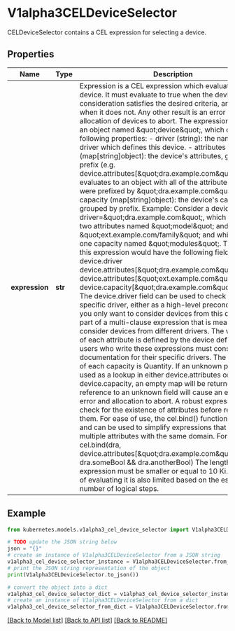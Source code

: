 # V1alpha3CELDeviceSelector

CELDeviceSelector contains a CEL expression for selecting a device.

## Properties

Name | Type | Description | Notes
------------ | ------------- | ------------- | -------------
**expression** | **str** | Expression is a CEL expression which evaluates a single device. It must evaluate to true when the device under consideration satisfies the desired criteria, and false when it does not. Any other result is an error and causes allocation of devices to abort.  The expression&#39;s input is an object named \&quot;device\&quot;, which carries the following properties:  - driver (string): the name of the driver which defines this device.  - attributes (map[string]object): the device&#39;s attributes, grouped by prefix    (e.g. device.attributes[\&quot;dra.example.com\&quot;] evaluates to an object with all    of the attributes which were prefixed by \&quot;dra.example.com\&quot;.  - capacity (map[string]object): the device&#39;s capacities, grouped by prefix.  Example: Consider a device with driver&#x3D;\&quot;dra.example.com\&quot;, which exposes two attributes named \&quot;model\&quot; and \&quot;ext.example.com/family\&quot; and which exposes one capacity named \&quot;modules\&quot;. This input to this expression would have the following fields:      device.driver     device.attributes[\&quot;dra.example.com\&quot;].model     device.attributes[\&quot;ext.example.com\&quot;].family     device.capacity[\&quot;dra.example.com\&quot;].modules  The device.driver field can be used to check for a specific driver, either as a high-level precondition (i.e. you only want to consider devices from this driver) or as part of a multi-clause expression that is meant to consider devices from different drivers.  The value type of each attribute is defined by the device definition, and users who write these expressions must consult the documentation for their specific drivers. The value type of each capacity is Quantity.  If an unknown prefix is used as a lookup in either device.attributes or device.capacity, an empty map will be returned. Any reference to an unknown field will cause an evaluation error and allocation to abort.  A robust expression should check for the existence of attributes before referencing them.  For ease of use, the cel.bind() function is enabled, and can be used to simplify expressions that access multiple attributes with the same domain. For example:      cel.bind(dra, device.attributes[\&quot;dra.example.com\&quot;], dra.someBool &amp;&amp; dra.anotherBool)  The length of the expression must be smaller or equal to 10 Ki. The cost of evaluating it is also limited based on the estimated number of logical steps. | [default to '']

## Example

```python
from kubernetes.models.v1alpha3_cel_device_selector import V1alpha3CELDeviceSelector

# TODO update the JSON string below
json = "{}"
# create an instance of V1alpha3CELDeviceSelector from a JSON string
v1alpha3_cel_device_selector_instance = V1alpha3CELDeviceSelector.from_json(json)
# print the JSON string representation of the object
print(V1alpha3CELDeviceSelector.to_json())

# convert the object into a dict
v1alpha3_cel_device_selector_dict = v1alpha3_cel_device_selector_instance.to_dict()
# create an instance of V1alpha3CELDeviceSelector from a dict
v1alpha3_cel_device_selector_from_dict = V1alpha3CELDeviceSelector.from_dict(v1alpha3_cel_device_selector_dict)
```
[[Back to Model list]](../README.md#documentation-for-models) [[Back to API list]](../README.md#documentation-for-api-endpoints) [[Back to README]](../README.md)



